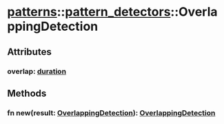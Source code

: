 # [patterns](/libs/patterns/)::[pattern_detectors](/libs/patterns/pattern_detectors/)::OverlappingDetection

## Attributes

### overlap:&nbsp;[duration](/libs/std/core/type.duration.md)

## Methods
### fn new(result:&nbsp;[OverlappingDetection](/libs/patterns/pattern_detectors/type.OverlappingDetection.md)):&nbsp;[OverlappingDetection](/libs/patterns/pattern_detectors/type.OverlappingDetection.md)<Badge text="static" />
